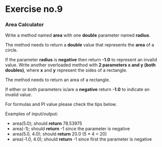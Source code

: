 # Exercise no.9
### Area Calculator 

Write a method named **area** with one **double** parameter named **radius**.

The method needs to return a **double** value that represents the **area** of a circle.

If the parameter **radius** is **negative** then return **-1.0** to represent an invalid value. Write another overloaded method with **2 parameters x and y (both doubles)**, where **x** and **y** represent the sides of a rectangle.

The method needs to return an area of a rectangle.

If either or both parameters is/are a **negative** return **-1.0** to indicate an invalid value. 

For formulas and PI value please check the tips below.

Examples of input/output:
- area(5.0); should **return** 78.53975
- area(-1); should **return** -1 since the parameter is negative
- area(5.0, 4.0); should **return** 20.0 (5 * 4 = 20)
- area(-1.0, 4.0); should **return** -1 since first the parameter is negative